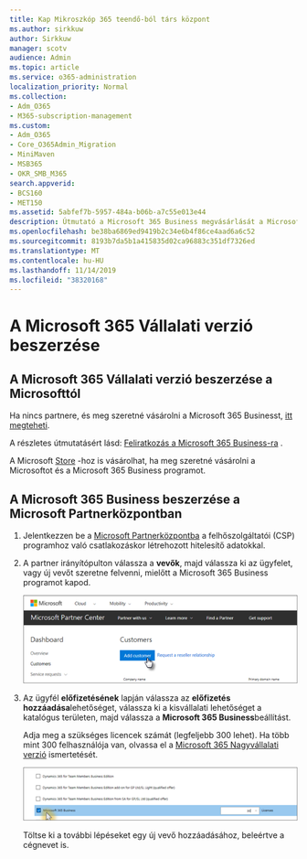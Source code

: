 ```yaml
---
title: Kap Mikroszkóp 365 teendő-ból társ központ
ms.author: sirkkuw
author: Sirkkuw
manager: scotv
audience: Admin
ms.topic: article
ms.service: o365-administration
localization_priority: Normal
ms.collection:
- Adm_O365
- M365-subscription-management
ms.custom:
- Adm_O365
- Core_O365Admin_Migration
- MiniMaven
- MSB365
- OKR_SMB_M365
search.appverid:
- BCS160
- MET150
ms.assetid: 5abfef7b-5957-484a-b06b-a7c55e013e44
description: Útmutató a Microsoft 365 Business megvásárlását a Microsoft Partnerközpontból.
ms.openlocfilehash: be38ba6869ed9419b2c34e6b4f86ce4aad6a6c52
ms.sourcegitcommit: 8193b7da5b1a415835d02ca96883c351df7326ed
ms.translationtype: MT
ms.contentlocale: hu-HU
ms.lasthandoff: 11/14/2019
ms.locfileid: "38320168"
---
```

# <a name="get-microsoft-365-business"></a>A Microsoft 365 Vállalati verzió beszerzése

## <a name="get-microsoft-365-business-from-microsoft"></a>A Microsoft 365 Vállalati verzió beszerzése a Microsofttól

Ha nincs partnere, és meg szeretné vásárolni a Microsoft 365 Businesst, [itt megteheti](https://www.microsoft.com/en-US/microsoft-365/business).

A részletes útmutatásért lásd: [Feliratkozás a Microsoft 365 Business-ra](sign-up.md) .

A Microsoft [Store](https://www.microsoft.com/en-us/store/locations/find-a-store?icid=en_US_Store_UH_FAS) -hoz is vásárolhat, ha meg szeretné vásárolni a Microsoftot és a Microsoft 365 Business programot.
  
## <a name="get-microsoft-365-business-from-microsoft-partner-center"></a>A Microsoft 365 Business beszerzése a Microsoft Partnerközpontban

1. Jelentkezzen be a [Microsoft Partnerközpontba](https://go.microsoft.com/fwlink/p/?linkid=849910) a felhőszolgáltatói (CSP) programhoz való csatlakozáskor létrehozott hitelesítő adatokkal. 
    
2. A partner irányítópulton válassza a **vevők**, majd válassza ki az ügyfelet, vagy új vevőt szeretne felvenni, mielőtt a Microsoft 365 Business programot kapod.
    
    ![A Microsoft Partnerközpontban vegye fel a vevőt.](media/ec807d07-bbd2-411f-8fe1-c644cf9a3882.png)
  
3. Az ügyfél **előfizetésének** lapján válassza az **előfizetés hozzáadása**lehetőséget, válassza ki a kisvállalati lehetőséget a katalógus területen, majd válassza a **Microsoft 365 Business**beállítást.
    
    Adja meg a szükséges licencek számát (legfeljebb 300 lehet). Ha több mint 300 felhasználója van, olvassa el a [Microsoft 365 Nagyvállalati verzió](https://go.microsoft.com/fwlink/p/?linkid=862316) ismertetését. 
    
    ![Az új előfizetés lapon válasszon kisvállalkozást.](media/52d99e89-2175-4974-84bb-dd626048541b.png)
  
    Töltse ki a további lépéseket egy új vevő hozzáadásához, beleértve a cégnevet is.
    


